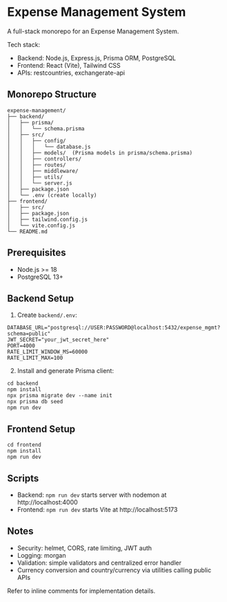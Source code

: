 # Expense Management System

A full-stack monorepo for an Expense Management System.

Tech stack:
- Backend: Node.js, Express.js, Prisma ORM, PostgreSQL
- Frontend: React (Vite), Tailwind CSS
- APIs: restcountries, exchangerate-api

## Monorepo Structure

```
expense-management/
├── backend/
│   ├── prisma/
│   │   └── schema.prisma
│   ├── src/
│   │   ├── config/
│   │   │   └── database.js
│   │   ├── models/  (Prisma models in prisma/schema.prisma)
│   │   ├── controllers/
│   │   ├── routes/
│   │   ├── middleware/
│   │   ├── utils/
│   │   └── server.js
│   ├── package.json
│   └── .env (create locally)
├── frontend/
│   ├── src/
│   ├── package.json
│   ├── tailwind.config.js
│   └── vite.config.js
└── README.md
```

## Prerequisites
- Node.js >= 18
- PostgreSQL 13+

## Backend Setup
1. Create `backend/.env`:
```
DATABASE_URL="postgresql://USER:PASSWORD@localhost:5432/expense_mgmt?schema=public"
JWT_SECRET="your_jwt_secret_here"
PORT=4000
RATE_LIMIT_WINDOW_MS=60000
RATE_LIMIT_MAX=100
```

2. Install and generate Prisma client:
```
cd backend
npm install
npx prisma migrate dev --name init
npx prisma db seed
npm run dev
```

## Frontend Setup
```
cd frontend
npm install
npm run dev
```

## Scripts
- Backend: `npm run dev` starts server with nodemon at http://localhost:4000
- Frontend: `npm run dev` starts Vite at http://localhost:5173

## Notes
- Security: helmet, CORS, rate limiting, JWT auth
- Logging: morgan
- Validation: simple validators and centralized error handler
- Currency conversion and country/currency via utilities calling public APIs

Refer to inline comments for implementation details.
